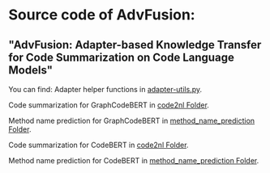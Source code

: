 # Source code of AdvFusion:

## "AdvFusion: Adapter-based Knowledge Transfer for Code Summarization on Code Language Models"


You can find:
Adapter helper functions in [adapter-utils.py](https://github.com/ist1373/AdvFusion/blob/master/GraphCodeBERT/code2nl/adapter_utils.py).

Code summarization for GraphCodeBERT in [code2nl Folder](https://github.com/ist1373/AdvFusion/tree/master/GraphCodeBERT/code2nl).

Method name prediction for GraphCodeBERT in [method_name_prediction Folder](https://github.com/ist1373/AdvFusion/tree/master/GraphCodeBERT/code2nl).

Code summarization for CodeBERT in [code2nl Folder](https://github.com/ist1373/AdvFusion/tree/master/CodeBERT/code2nl).

Method name prediction for CodeBERT in [method_name_prediction Folder](https://github.com/ist1373/AdvFusion/tree/master/CodeBERT/code2nl).

